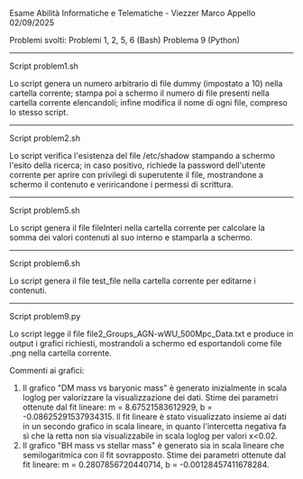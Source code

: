 Esame Abilità Informatiche e Telematiche - Viezzer Marco
Appello 02/09/2025

Problemi svolti:
Problemi 1, 2, 5, 6 (Bash)
Problema 9 (Python)

-------------------------------------------------------------------------------------------------
Script problem1.sh

Lo script genera un numero arbitrario di file dummy (impostato a 10) nella cartella corrente; stampa poi a schermo il numero di file presenti nella cartella corrente elencandoli; infine modifica il nome di ogni file, compreso lo stesso script.

-------------------------------------------------------------------------------------------------
Script problem2.sh

Lo script verifica l'esistenza del file /etc/shadow stampando a schermo l'esito della ricerca; in caso positivo, richiede la password dell'utente corrente per aprire con privilegi di superutente il file, mostrandone a schermo il contenuto e veriricandone i permessi di scrittura.

------------------------------------------------------------------------------------------------
Script problem5.sh

Lo script genera il file fileInteri nella cartella corrente per calcolare la somma dei valori contenuti al suo interno e stamparla a schermo.

-------------------------------------------------------------------------------------------------
Script problem6.sh

Lo script genera il file test_file nella cartella corrente per editarne i contenuti.

-------------------------------------------------------------------------------------------------
Script problem9.py

Lo script legge il file file2_Groups_AGN-wWU_500Mpc_Data.txt e produce in output i grafici richiesti, mostrandoli a schermo ed esportandoli come file .png nella cartella corrente.

Commenti ai grafici:
1) Il grafico "DM mass vs baryonic mass" è generato inizialmente in scala loglog per valorizzare la visualizzazione dei dati. Stime dei parametri ottenute dal fit lineare: m = 8.67521583612929, b = -0.08625291537934315. Il fit lineare è stato visualizzato insieme ai dati in un secondo grafico in scala lineare, in quanto l'intercetta negativa fa sì che la retta non sia visualizzabile in scala loglog per valori x<0.02.
2) Il grafico "BH mass vs stellar mass" è generato sia in scala lineare che semilogaritmica con il fit sovrapposto. Stime dei parametri ottenute dal fit lineare: m = 0.2807856720440714, b = -0.00128457411678284.
